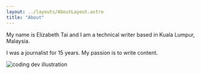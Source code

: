 ```yaml
---
layout: ../layouts/AboutLayout.astro
title: "About"
---
```


My name is Elizabeth Tai and I am  a technical writer based in Kuala Lumpur, Malaysia. 

I was a journalist for 15 years. My passion is to write content.

<div>
  <img src="/assets/dev.svg" class="sm:w-1/2 mx-auto" alt="coding dev illustration">
</div>
